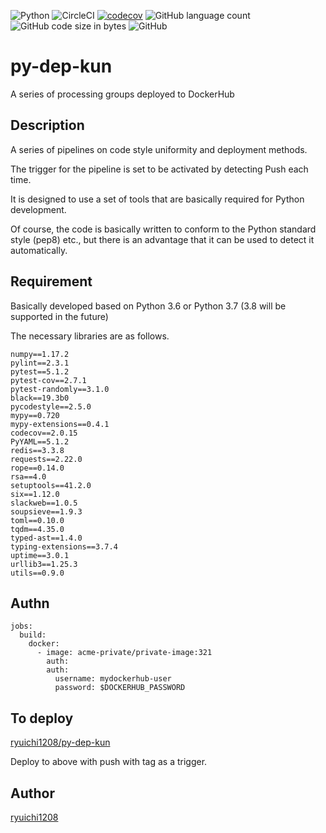 ![Python](https://img.shields.io/badge/Python-3.6%2F3.7-red)
![CircleCI](https://img.shields.io/circleci/build/github/ryuichi1208/py-dep-kun/master)
[![codecov](https://codecov.io/gh/ryuichi1208/py-dep-kun/branch/master/graph/badge.svg)](https://codecov.io/gh/ryuichi1208/py-dep-kun)
![GitHub language count](https://img.shields.io/github/languages/count/ryuichi1208/py-dep-kun)
![GitHub code size in bytes](https://img.shields.io/github/languages/code-size/ryuichi1208/py-dep-kun)
![GitHub](https://img.shields.io/github/license/ryuichi1208/py-dep-kun)

# py-dep-kun
A series of processing groups deployed to DockerHub

## Description

A series of pipelines on code style uniformity and deployment methods.

The trigger for the pipeline is set to be activated by detecting Push each time.

It is designed to use a set of tools that are basically required for Python development.

Of course, the code is basically written to conform to the Python standard style (pep8) etc., but there is an advantage that it can be used to detect it automatically.

## Requirement

Basically developed based on Python 3.6 or Python 3.7 (3.8 will be supported in the future)

The necessary libraries are as follows.

```
numpy==1.17.2
pylint==2.3.1
pytest==5.1.2
pytest-cov==2.7.1
pytest-randomly==3.1.0
black==19.3b0
pycodestyle==2.5.0
mypy==0.720
mypy-extensions==0.4.1
codecov==2.0.15
PyYAML==5.1.2
redis==3.3.8
requests==2.22.0
rope==0.14.0
rsa==4.0
setuptools==41.2.0
six==1.12.0
slackweb==1.0.5
soupsieve==1.9.3
toml==0.10.0
tqdm==4.35.0
typed-ast==1.4.0
typing-extensions==3.7.4
uptime==3.0.1
urllib3==1.25.3
utils==0.9.0
```

## Authn

```
jobs:
  build:
    docker:
      - image: acme-private/private-image:321
        auth:
        auth:
          username: mydockerhub-user
          password: $DOCKERHUB_PASSWORD
```

## To deploy

[ryuichi1208/py-dep-kun](https://cloud.docker.com/repository/registry-1.docker.io/ryuichi1208/py-dep-kun)

Deploy to above with push with tag as a trigger.

## Author

[ryuichi1208](https://github.com/ryuichi1208)
